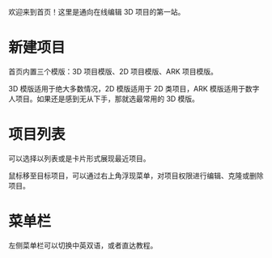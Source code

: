 欢迎来到首页！这里是通向在线编辑 3D 项目的第一站。

# 新建项目

首页内置三个模版：3D 项目模版、2D 项目模版、ARK 项目模版。

3D 模版适用于绝大多数情况，2D 模版适用于 2D 类项目，ARK 模版适用于数字人项目。如果还是感到无从下手，那就选最常用的 3D 模版。

# 项目列表

可以选择以列表或是卡片形式展现最近项目。

鼠标移至目标项目，可以通过右上角浮现菜单，对项目权限进行编辑、克隆或删除项目。

# 菜单栏

左侧菜单栏可以切换中英双语，或者直达教程。
